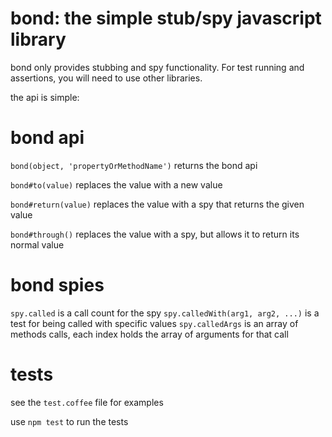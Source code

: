 bond: the simple stub/spy javascript library
===

bond only provides stubbing and spy functionality. For test running and assertions, you will need to use other libraries.

the api is simple:

bond api
====

`bond(object, 'propertyOrMethodName')` returns the bond api

`bond#to(value)` replaces the value with a new value

`bond#return(value)` replaces the value with a spy that returns the given value

`bond#through()` replaces the value with a spy, but allows it to return its normal value

bond spies
====

`spy.called` is a call count for the spy
`spy.calledWith(arg1, arg2, ...)` is a test for being called with specific values
`spy.calledArgs` is an array of methods calls, each index holds the array of arguments for that call

tests
===

see the `test.coffee` file for examples

use `npm test` to run the tests

